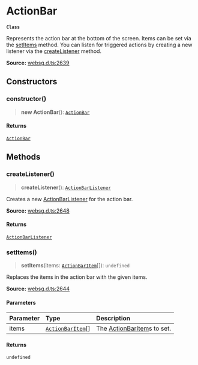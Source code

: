 # ActionBar

**`Class`**

Represents the action bar at the bottom of the screen.
Items can be set via the [setItems](class.ActionBar.md#setitems) method.
You can listen for triggered actions by creating a new listener via the
[createListener](class.ActionBar.md#createlistener) method.

**Source:** [websg.d.ts:2639](https://github.com/thirdroom/thirdroom/blob/4c397b03/packages/websg-types/types/websg.d.ts#L2639)

## Constructors

### constructor()

> **new ActionBar**(): [`ActionBar`](class.ActionBar.md)

#### Returns

[`ActionBar`](class.ActionBar.md)

## Methods

### createListener()

> **createListener**(): [`ActionBarListener`](class.ActionBarListener.md)

Creates a new [ActionBarListener](class.ActionBarListener.md) for the action bar.

**Source:** [websg.d.ts:2648](https://github.com/thirdroom/thirdroom/blob/4c397b03/packages/websg-types/types/websg.d.ts#L2648)

#### Returns

[`ActionBarListener`](class.ActionBarListener.md)

### setItems()

> **setItems**(items: [`ActionBarItem`](../interfaces/interface.ActionBarItem.md)[]): `undefined`

Replaces the items in the action bar with the given items.

**Source:** [websg.d.ts:2644](https://github.com/thirdroom/thirdroom/blob/4c397b03/packages/websg-types/types/websg.d.ts#L2644)

#### Parameters

| Parameter | Type                                                          | Description                                                            |
| :-------- | :------------------------------------------------------------ | :--------------------------------------------------------------------- |
| items     | [`ActionBarItem`](../interfaces/interface.ActionBarItem.md)[] | The [ActionBarItem](../interfaces/interface.ActionBarItem.md)s to set. |

#### Returns

`undefined`
